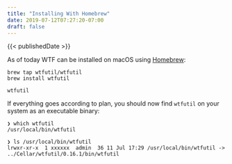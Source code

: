 ```yaml
---
title: "Installing With Homebrew"
date: 2019-07-12T07:27:20-07:00
draft: false
---
```


{{< publishedDate >}}

As of today WTF can be installed on macOS using [Homebrew](https://brew.sh):
```console
brew tap wtfutil/wtfutil
brew install wtfutil

wtfutil
```

If everything goes according to plan, you should now find `wtfutil` on your system as an executable binary:
```console
❯ which wtfutil
/usr/local/bin/wtfutil
```
```
❯ ls /usr/local/bin/wtfutil
lrwxr-xr-x  1 xxxxxx  admin  36 11 Jul 17:29 /usr/local/bin/wtfutil -> ../Cellar/wtfutil/0.16.1/bin/wtfutil
```